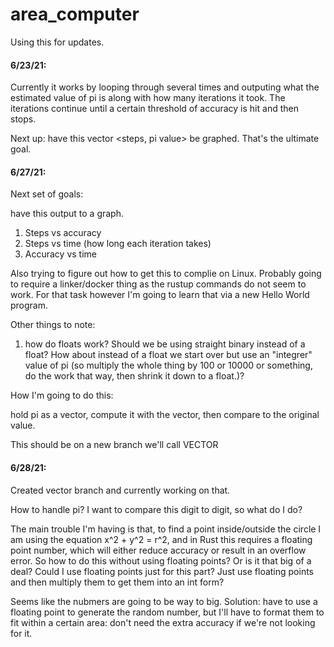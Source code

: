 # area_computer

Using this for updates.

#### 6/23/21:

Currently it works by looping through several times and outputing what the estimated value of pi is along with
how many iterations it took. The iterations continue until a certain threshold of accuracy is hit and then stops.

Next up: have this vector <steps, pi value> be graphed. That's the ultimate goal.

#### 6/27/21:

Next set of goals:

have this output to a graph.
1) Steps vs accuracy
2) Steps vs time (how long each iteration takes)
3) Accuracy vs time

Also trying to figure out how to get this to complie on Linux. Probably going to require a linker/docker thing as the rustup commands do not seem to work. For that task however I'm going to learn that via a new Hello World program.

Other things to note:

1) how do floats work? Should we be using straight binary instead of a float? How about instead of a float we start over but use an "integrer" value of pi (so multiply the whole thing by 100 or 10000 or something, do the work that way, then shrink it down to a float.)?

How I'm going to do this:

hold pi as a vector, compute it with the vector, then compare to the original value.

This should be on a new branch we'll call VECTOR

#### 6/28/21:

Created vector branch and currently working on that.

How to handle pi? I want to compare this digit to digit, so what do I do?

The main trouble I'm having is that, to find a point inside/outside the circle I am using the equation x^2 + y^2 = r^2, and in Rust this requires a floating point number, which will either reduce accuracy or result in an overflow error. So how to do this without using floating points? Or is it that big of a deal? Could I use floating points just for this part? Just use floating points and then multiply them to get them into an int form?

Seems like the nubmers are going to be way to big. Solution: have to use a floating point to generate the random number, but I'll have to format them to fit within a certain area: don't need the extra accuracy if we're not looking for it.
